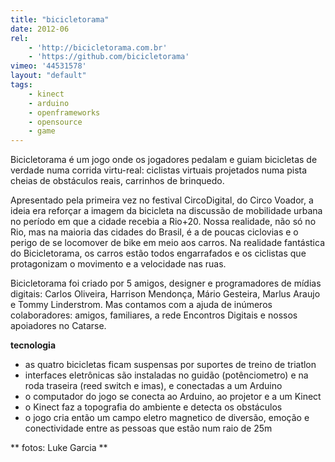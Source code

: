 ```yaml
---
title: "bicicletorama"
date: 2012-06
rel:
	- 'http://bicicletorama.com.br'
	- 'https://github.com/bicicletorama'
vimeo: '44531578'
layout: "default"
tags:
	- kinect
	- arduino
	- openframeworks
	- opensource
	- game
---
```


Bicicletorama é um jogo onde os jogadores pedalam e guiam bicicletas de verdade numa corrida virtu-real: ciclistas virtuais projetados numa pista cheias de obstáculos reais, carrinhos de brinquedo.

Apresentado pela primeira vez no festival CircoDigital, do Circo Voador, a ideia era reforçar a imagem da bicicleta na discussão de mobilidade urbana no período em que a cidade recebia a Rio+20. Nossa realidade, não só no Rio, mas na maioria das cidades do Brasil, é a de poucas ciclovias e o perigo de se locomover de bike em meio aos carros. Na realidade fantástica do Bicicletorama, os carros estão todos engarrafados e os ciclistas que protagonizam o movimento e a velocidade nas ruas.

Bicicletorama foi criado por 5 amigos, designer e programadores de mídias digitais: Carlos Oliveira, Harrison Mendonça, Mário Gesteira, Marlus Araujo e Tommy Linderstrom. Mas contamos com a ajuda de inúmeros colaboradores: amigos, familiares, a rede Encontros Digitais e nossos apoiadores no Catarse.

**tecnologia**

- as quatro bicicletas ficam suspensas por suportes de treino de triatlon
- interfaces eletrônicas são instaladas no guidão (potênciometro) e na roda traseira (reed switch e imas), e conectadas a um Arduino
- o computador do jogo se conecta ao Arduino, ao projetor e a um Kinect
- o Kinect faz a topografia do ambiente e detecta os obstáculos
- o jogo cria então um campo eletro magnetico de diversão, emoção e conectividade entre as pessoas que estão num raio de 25m

** fotos: Luke Garcia **